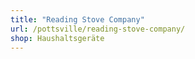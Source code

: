```yaml
---
title: "Reading Stove Company"
url: /pottsville/reading-stove-company/
shop: Haushaltsgeräte
---
```


